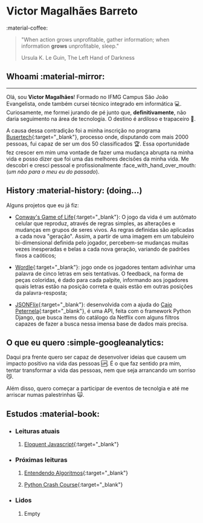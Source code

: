 # Victor Magalhães Barreto

:material-coffee:
> "When action grows unprofitable, gather information; when information **grows** unprofitable, sleep."
>
> Ursula K. Le Guin, The Left Hand of Darkness

## Whoami :material-mirror:
****

Olá, sou **Victor Magalhães**! Formado no IFMG Campus São João Evangelista, onde também cursei técnico integrado em informática :computer:. Curiosamente, me formei jurando de pé junto que, **definitivamente**, não daria seguimento na área de tecnologia. O destino é ardiloso e trapaceiro :new_moon_with_face:.

A causa dessa contradição foi a minha inscrição no programa [Busertech](https://blog.buser.com.br/novidades/buser-lanca-programa-capacitacao-profissionais-tecnologia/){:target="_blank"}, processo onde, disputando com mais 2000 pessoas, fui capaz de ser um dos 50 classificados :trophy:. Essa oportunidade fez crescer em mim uma vontade de fazer uma mudança abrupta na minha vida e posso dizer que foi uma das melhores decisões da minha vida. Me descobri e cresci pessoal e profissionalmente :face_with_hand_over_mouth: (*um não para o meu eu do passado*).
## History :material-history: (doing...)

Alguns projetos que eu já fiz:

- [Conway's Game of Life](https://github.com/vitoiuo/life){:target="_blank"}: O jogo da vida é um autômato celular que reproduz, através de regras simples, as alterações e mudanças em grupos de seres vivos. As regras definidas são aplicadas a cada nova "geração". Assim, a partir de uma imagem em um tabuleiro bi-dimensional definida pelo jogador, percebem-se mudanças muitas vezes inesperadas e belas a cada nova geração, variando de padrões fixos a caóticos;

- [Wordle](https://github.com/vitoiuo/JS-Wordle){:target="_blank"}: jogo onde os jogadores tentam adivinhar uma palavra de cinco letras em seis tentativas. O feedback, na forma de peças coloridas, é dado para cada palpite, informando aos jogadores quais letras estão na posição correta e quais estão em outras posições da palavra-resposta;

- [JSONFlix](https://github.com/caiopeternela/jsonflix){:target="_blank"}: desenvolvida com a ajuda do [Caio Peternela](https://github.com/caiopeternela/jsonflix){:target="_blank"}, é uma API, feita com o framework Python Django, que busca items do catálogo da Netflix com alguns filtros capazes de fazer a busca nessa imensa base de dados mais precisa.

## O que eu quero :simple-googleanalytics:
Daqui pra frente quero ser capaz de desenvolver ideias que causem um impacto positivo na vida das pessoas :up:. É o que faz sentido pra mim, tentar transformar a vida das pessoas, nem que seja arrancando um sorriso :smirk_cat:.

Além disso, quero começar a participar de eventos de tecnolgia e até me arriscar numas palestrinhas :scream_cat:.

## Estudos :material-book:

- ### Leituras atuais

    1. [Eloquent Javascript](https://eloquentjavascript.net/){:target="_blank"}

- ### Próximas leituras

    1. [Entendendo Algoritmos](https://www.amazon.com.br/Entendendo-Algoritmos-Ilustrado-Programadores-Curiosos/dp/8575225634/ref=sr_1_1?crid=14WKAVD5EWGO6&keywords=entendendo+algoritmos+um+guia+ilustrado+para+programadores+e+outros&qid=1670439274&sprefix=para+programadores+e+outros%2Caps%2C208&sr=8-1){:target="_blank"}

    2. [Python Crash Course](https://www.amazon.com.br/Python-Crash-Course-Eric-Matthes/dp/1593279280/ref=sr_1_8?__mk_pt_BR=%C3%85M%C3%85%C5%BD%C3%95%C3%91&crid=85JITCFTEUXI&keywords=python&qid=1670437425&sprefix=pytho%2Caps%2C227&sr=8-8&ufe=app_do%3Aamzn1.fos.6121c6c4-c969-43ae-92f7-cc248fc6181d){:target="_blank"}

- ### Lidos

    1. Empty
